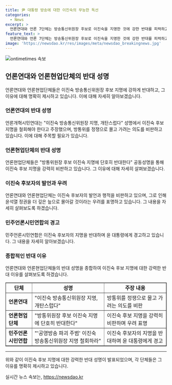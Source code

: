 ```yaml
---
title: 尹 대통령 방송에 대한 이진숙의 무능한 독선
categories:
  - News
excerpt: >
  언론연대와 언론 7단체는 방송통신위원장 후보로 이진숙을 지명한 것에 강한 반대를 피력하고 있습니다. 이들은 윤석열 대통령의 언론 통제 의도를 비판하며, 방통위원장 인사는 독립과 규제 당국의 독립성을 보장해야 한다는 입장입니다. 또한, 이진숙의 장악 의도와 국민의힘 추천 몫 김효재 방통위 상임위원 후임으로 추천됐다가 임명되지 못한 사안에서 2인 체제 위박성을 지적하고 있습니다. 민주언론시민연합도 이진숙 후보자의 공영방송 장악을 비판하며, 윤 대통령에게 철회를 촉구하고 있습니다.
feature_text: >
  언론연대와 언론 7단체는 방송통신위원장 후보로 이진숙을 지명한 것에 강한 반대를 피력하고 있습니다. 이들은 윤석열 대통령의 언론 통제 의도를 비판하며, 방통위원장 인사는 독립과 규제 당국의 독립성을 보장해야 한다는 입장입니다. 또한, 이진숙의 장악 의도와 국민의힘 추천 몫 김효재 방통위 상임위원 후임으로 추천됐다가 임명되지 못한 사안에서 2인 체제 위박성을 지적하고 있습니다. 민주언론시민연합도 이진숙 후보자의 공영방송 장악을 비판하며, 윤 대통령에게 철회를 촉구하고 있습니다.
image: 'https://newsdao.kr/res/images/meta/newsdao_breakingnews.jpg'
---
```


<p><img src="https://newsdao.kr/res/images/meta/newsdao_breakingnews.jpg" alt="ontimetimes 속보" /></p>

<h2 data-ke-size="size26">언론연대와 언론현업단체의 반대 성명</h2>

<p data-ke-size="size16">언론연대와 언론현업단체들은 이진숙 방송통신위원장 후보 지명에 강하게 반대하고, 그 이유에 대해 명확히 제시하고 있습니다. 이에 대해 자세히 알아보겠습니다.</p>

<h3 data-ke-size="size24">언론연대의 반대 성명</h3>

<p data-ke-size="size16">언론개혁시민연대는 "이진숙 방송통신위원장 지명, 개탄스럽다" 성명에서 이진숙 후보 지명을 철회해야 한다고 주장했으며, 방통위를 정쟁으로 몰고 가려는 의도를 비판하고 있습니다. 이에 대해 주목할 필요가 있습니다.</p>

<h3 data-ke-size="size24">언론현업단체의 반대 성명</h3>

<p data-ke-size="size16">언론현업단체들은 "방통위원장 후보 이진숙 지명에 단호히 반대한다" 공동성명을 통해 이진숙 후보 지명을 강력히 비판하고 있습니다. 그 이유에 대해 자세히 살펴보겠습니다.</p>

<h3 data-ke-size="size24">이진숙 후보자의 발언과 우려</h3>

<p data-ke-size="size16">언론연대와 언론현업단체는 이진숙 후보자의 발언과 행적을 비판하고 있으며, 그로 인해 윤석열 정권을 더 깊은 늪으로 몰아갈 것이라는 우려를 표명하고 있습니다. 그 내용을 자세히 살펴보도록 하겠습니다.</p>

<h3 data-ke-size="size24">민주언론시민연합의 경고</h3>

<p data-ke-size="size16">민주언론시민연합은 이진숙 후보자의 지명을 반대하며 윤 대통령에게 경고하고 있습니다. 그 내용을 자세히 알아보겠습니다.</p>

<h3 data-ke-size="size24">종합적인 반대 이유</h3>

<p data-ke-size="size16">언론연대와 언론현업단체들의 반대 성명을 종합하여 이진숙 후보 지명에 대한 강력한 반대 이유를 살펴보도록 하겠습니다.</p>

<table style="width: 100%;" border="1">
<tbody>
<tr>
<td style="text-align: center; height: 17px;"><b>단체</b></td>
<td style="text-align: center; height: 17px;"><b>성명</b></td>
<td style="text-align: center; height: 17px;"><b>주장 내용</b></td>
</tr>
<tr>
<td style="height: 17px;"><b>언론연대</b></td>
<td style="height: 17px;">"이진숙 방송통신위원장 지명, 개탄스럽다"</td>
<td style="height: 17px;">방통위를 정쟁으로 몰고 가려는 의도를 비판</td>
</tr>
<tr>
<td style="height: 17px;"><b>언론현업단체</b></td>
<td style="height: 17px;">"방통위원장 후보 이진숙 지명에 단호히 반대한다"</td>
<td style="height: 17px;">이진숙 후보 지명을 강력히 비판하며 우려 표명</td>
</tr>
<tr>
<td style="height: 17px;"><b>민주언론시민연합</b></td>
<td style="height: 17px;">"'공영방송 파괴 주범' 이진숙 방송통신위원장 지명 철회하라"</td>
<td style="height: 17px;">이진숙 후보자의 지명을 반대하며 윤 대통령에게 경고</td>
</tr>
</tbody>
</table>

<hr>

<p data-ke-size="size16">위와 같이 이진숙 후보 지명에 대한 강력한 반대 성명이 발표되었으며, 각 단체들은 그 이유를 명확히 제시하고 있습니다.</p>
실시간 뉴스 속보는, <a href="https://newsdao.kr" rel="dofollow">https://newsdao.kr</a>


